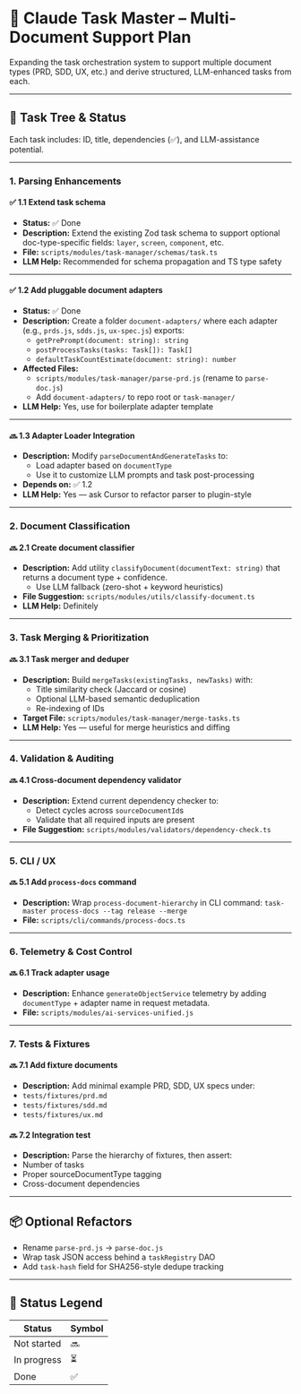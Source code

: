 # 🧠 Claude Task Master – Multi-Document Support Plan

Expanding the task orchestration system to support multiple document types (PRD, SDD, UX, etc.) and derive structured, LLM-enhanced tasks from each.

---

## 🔧 Task Tree & Status

Each task includes: ID, title, dependencies (✅), and LLM-assistance potential.

---

### 1. Parsing Enhancements

#### ✅ 1.1 Extend task schema
- **Status:** ✅ Done
- **Description:** Extend the existing Zod task schema to support optional doc-type-specific fields: `layer`, `screen`, `component`, etc.
- **File:** `scripts/modules/task-manager/schemas/task.ts`
- **LLM Help:** Recommended for schema propagation and TS type safety

---

#### ✅ 1.2 Add pluggable document adapters
- **Status:** ✅ Done
- **Description:** Create a folder `document-adapters/` where each adapter (e.g., `prds.js`, `sdds.js`, `ux-spec.js`) exports:
  - `getPrePrompt(document: string): string`
  - `postProcessTasks(tasks: Task[]): Task[]`
  - `defaultTaskCountEstimate(document: string): number`
- **Affected Files:**  
  - `scripts/modules/task-manager/parse-prd.js` (rename to `parse-doc.js`)  
  - Add `document-adapters/` to repo root or `task-manager/`
- **LLM Help:** Yes, use for boilerplate adapter template

---

#### 🔜 1.3 Adapter Loader Integration
- **Description:** Modify `parseDocumentAndGenerateTasks` to:
  - Load adapter based on `documentType`
  - Use it to customize LLM prompts and task post-processing
- **Depends on:** ✅ 1.2
- **LLM Help:** Yes — ask Cursor to refactor parser to plugin-style

---

### 2. Document Classification

#### 🔜 2.1 Create document classifier
- **Description:** Add utility `classifyDocument(documentText: string)` that returns a document type + confidence.
  - Use LLM fallback (zero-shot + keyword heuristics)
- **File Suggestion:** `scripts/modules/utils/classify-document.ts`
- **LLM Help:** Definitely

---

### 3. Task Merging & Prioritization

#### 🔜 3.1 Task merger and deduper
- **Description:** Build `mergeTasks(existingTasks, newTasks)` with:
  - Title similarity check (Jaccard or cosine)
  - Optional LLM-based semantic deduplication
  - Re-indexing of IDs
- **Target File:** `scripts/modules/task-manager/merge-tasks.ts`
- **LLM Help:** Yes — useful for merge heuristics and diffing

---

### 4. Validation & Auditing

#### 🔜 4.1 Cross-document dependency validator
- **Description:** Extend current dependency checker to:
  - Detect cycles across `sourceDocumentId`s
  - Validate that all required inputs are present
- **File Suggestion:** `scripts/modules/validators/dependency-check.ts`

---

### 5. CLI / UX

#### 🔜 5.1 Add `process-docs` command
- **Description:** Wrap `process-document-hierarchy` in CLI command:
    `task-master process-docs --tag release --merge`
- **File:** `scripts/cli/commands/process-docs.ts`

---

### 6. Telemetry & Cost Control

#### 🔜 6.1 Track adapter usage
- **Description:** Enhance `generateObjectService` telemetry by adding `documentType` + adapter name in request metadata.
- **File:** `scripts/modules/ai-services-unified.js`

---

### 7. Tests & Fixtures

#### 🔜 7.1 Add fixture documents
- **Description:** Add minimal example PRD, SDD, UX specs under:
- `tests/fixtures/prd.md`
- `tests/fixtures/sdd.md`
- `tests/fixtures/ux.md`

#### 🔜 7.2 Integration test
- **Description:** Parse the hierarchy of fixtures, then assert:
- Number of tasks
- Proper sourceDocumentType tagging
- Cross-document dependencies

---

## 📦 Optional Refactors

- Rename `parse-prd.js` → `parse-doc.js`
- Wrap task JSON access behind a `taskRegistry` DAO
- Add `task-hash` field for SHA256-style dedupe tracking

---

## 📌 Status Legend

| Status       | Symbol |
|--------------|--------|
| Not started  | 🔜     |
| In progress  | ⏳     |
| Done         | ✅     |